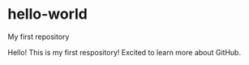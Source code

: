# hello-world
My first repository

Hello! This is my first respository! Excited to learn more about GitHub.
